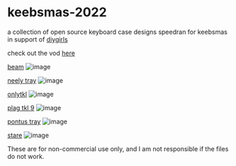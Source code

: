 # keebsmas-2022
a collection of open source keyboard case designs speedran for keebsmas in support of [diygirls](https://diygirls.org) 

check out the vod [here](https://www.youtube.com/watch?v=VUlBU5tYr_A)

[beam](https://github.com/hali4045/keebsmas-2022/blob/main/beam)
![image](https://user-images.githubusercontent.com/66137164/210156911-a856c1e8-eeaf-47ef-b3c4-ea9e9eb3f00d.png)

[neely tray](https://github.com/hali4045/keebsmas-2022/tree/main/neely-tray)
![image](https://user-images.githubusercontent.com/66137164/210161029-3d68b008-9e2f-4fbe-8cb8-6f1f462f219c.png)

[onlytkl](https://github.com/hali4045/keebsmas-2022/tree/main/onlytkl)
![image](https://user-images.githubusercontent.com/66137164/210161500-8cf6f209-1efa-4a8f-af69-557c842821fe.png)

[plag tkl 9](https://github.com/hali4045/keebsmas-2022/tree/main/plag-tkl-9)
![image](https://user-images.githubusercontent.com/66137164/210162328-6d24ff75-c88b-497a-b82f-6ac5c6c430c2.png)

[pontus tray](https://github.com/hali4045/keebsmas-2022/tree/main/pontus-tray)
![image](https://user-images.githubusercontent.com/66137164/210162481-5a239a7e-78de-484f-9f6f-7410743e6b35.png)

[stare](https://github.com/hali4045/keebsmas-2022/tree/main/stare)
![image](https://user-images.githubusercontent.com/66137164/210162637-d1edd989-0ae2-40fe-bc1d-7842fb3a6b5d.png)

These are for non-commercial use only, and I am not responsible if the files do not work. 
